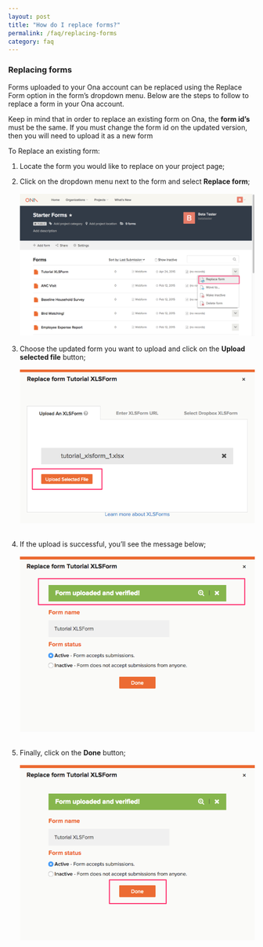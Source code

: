 ```yaml
---
layout: post
title: "How do I replace forms?"
permalink: /faq/replacing-forms
category: faq
---
```


### Replacing forms

Forms uploaded to your Ona account can be replaced using the Replace Form option in the form’s dropdown menu.  Below are the steps to follow to replace a form in your Ona account.  

Keep in mind that in order to replace an existing form on Ona, the **form id’s** must be the same.  If you must change the form id on the updated version, then you will need to upload it as a new form

To Replace an existing form: 

1. Locate the form you would like to replace on your project page;
1. Click on the dropdown menu next to the form and select **Replace form**;
<br><br>
![](/content/screenshots/faq_replace_form_1.png)

1. Choose the updated form you want to upload and click on the **Upload selected file** button;
<br><br>
![](/content/screenshots/faq_replace_form_2.png)
<br><br>
1. If the upload is successful, you’ll see the message below;
<br><br>
![](/content/screenshots/faq_replace_form_3.png)
<br><br>
1. Finally, click on the **Done** button;
<br><br>
![](/content/screenshots/faq_replace_form_4.png)







